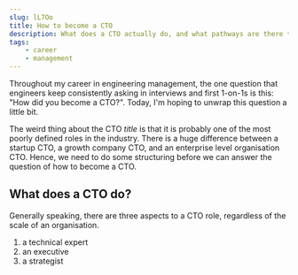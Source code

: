```yaml
---
slug: lL7Oo
title: How to become a CTO
description: What does a CTO actually do, and what pathways are there to the role?
tags:
    - career
    - management
---
```


Throughout my career in engineering management, the one question that engineers keep consistently asking in interviews and first 1-on-1s is this: "How did you become a CTO?". Today, I'm hoping to unwrap this question a little bit.

The weird thing about the CTO _title_ is that it is probably one of the most poorly defined roles in the industry. There is a huge difference between a startup CTO, a growth company CTO, and an enterprise level organisation CTO. Hence, we need to do some structuring before we can answer the question of how to become a CTO.

## What does a CTO do?

Generally speaking, there are three aspects to a CTO role, regardless of the scale of an organisation.

1. a technical expert
2. an executive
3. a strategist